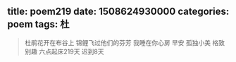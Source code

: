 title: poem219
date: 1508624930000
categories: poem
tags: 杜
---
> 杜鹃花开在布谷上
锦鲤飞过他们的芬芳
我睡在你心房
早安
孤独小美
格致别趣
六点起床219天 迟到8天
